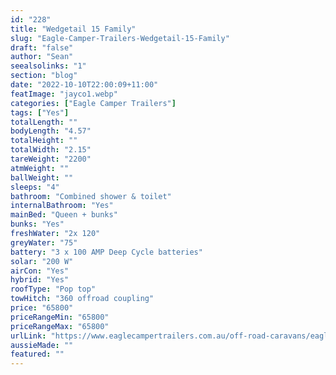 ```yaml
---
id: "228"
title: "Wedgetail 15 Family"
slug: "Eagle-Camper-Trailers-Wedgetail-15-Family"
draft: "false"
author: "Sean"
seealsolinks: "1"
section: "blog"
date: "2022-10-10T22:00:09+11:00"
featImage: "jayco1.webp"
categories: ["Eagle Camper Trailers"]
tags: ["Yes"]
totalLength: ""
bodyLength: "4.57"
totalHeight: ""
totalWidth: "2.15"
tareWeight: "2200"
atmWeight: ""
ballWeight: ""
sleeps: "4"
bathroom: "Combined shower & toilet"
internalBathroom: "Yes"
mainBed: "Queen + bunks"
bunks: "Yes"
freshWater: "2x 120"
greyWater: "75"
battery: "3 x 100 AMP Deep Cycle batteries"
solar: "200 W"
airCon: "Yes"
hybrid: "Yes"
roofType: "Pop top"
towHitch: "360 offroad coupling"
price: "65800"
priceRangeMin: "65800"
priceRangeMax: "65800"
urlLink: "https://www.eaglecampertrailers.com.au/off-road-caravans/eagle-wedgetail-15-hybrid-caravan/"
aussieMade: ""
featured: ""
---
```

